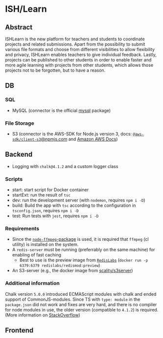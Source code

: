 # ISH/Learn

## Abstract

ISHLearn is the new platform for teachers and students to coordinate projects and related submissions. Apart from the possibility to submit various file formats and choose from different visibilities to allow flexibility and privacy, ISHLearn enables teachers to give individual feedback. Lastly, projects can be published to other students in order to enable faster and more agile learning with projects from other students, which allows those projects not to be forgotten, but to have a reason.

## DB

### SQL

- MySQL (connector is the official [mysql](https://www.npmjs.com/package/mysql) package)

### File Storage

- S3 (connector is the AWS-SDK for Node.js version 3, docs: [`@aws-sdk/client-s3`@npmjs.com](https://www.npmjs.com/package/%40aws-sdk/client-s3) and [Amazon AWS Docs](https://docs.aws.amazon.com/AWSJavaScriptSDK/v3/latest/clients/client-s3/index.html))

## Backend

- Logging with `chalk@4.1.2` and a custom logger class

### Scripts

- start: start script for Docker container
- startExt: run the result of `tsc`
- dev: run the development server (with `nodemon`, requires `npm i -D`)
- build: Build the app with `tsc` according to the configuration in `tsconfig.json`, requires `npm i -D`
- test: Run tests with `jest`, requires `npm i -D`

### Requirements

- Since the [`node-ffmpeg`-package](https://www.npmjs.com/package/ffmpeg) is used, it is required that `ffmpeg` (cl utility) is installed on the system.
- A `redis-server` must be running (preferrably on the same machine) for enabling of fast caching
  - Best to use is the preview image from [`RedisLabs`](https://hub.docker.com/r/redislabs/redismod) (`docker run -p 6379:6379 redislabs/redismod:preview`)
- An S3-server (e.g., the docker image from [scality/s3server](https://hub.docker.com/r/scality/s3server/))

### Additional information

Chalk version `5.0.0` introduced ECMAScript modules with chalk and ended support of CommonJS-modules. Since TS with `type: module` in the `package.json` did not work and fixes are very hard, and there is no compiler for node modules in use, the older version (compatible to `4.1.2`) is required. (More information on [StackOverflow](https://stackoverflow.com/questions/70309135/chalk-error-err-require-esm-require-of-es-module))

## Frontend
